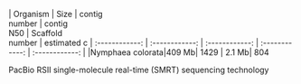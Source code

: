 | Organism | Size | contig<br>number | contig<br>N50 | Scaffold<br>number | estimated c
| :------------: | :------------: |  :------------: | :------------: | :------------: | 
|Nymphaea colorata|409 Mb| 1429 | 2.1 Mb| 804

PacBio RSII single-molecule real-time (SMRT) sequencing technology
<!--stackedit_data:
eyJoaXN0b3J5IjpbLTEwMTU1OTA1MCwtNzI2MjgxMTAxLDYzMz
UxNTIxMCwxMzU2MTg0MjUxLC0xNTM0MjcyMTgxLDE0OTUxMDU0
MjAsLTIwMzc1Mjc0MiwtMTUwNDMzNDExMywtNjQ2NDg1NDMxLD
Q5NzgxODgxMF19
-->